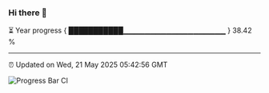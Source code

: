 ### Hi there 👋

⏳ Year progress { ███████████▁▁▁▁▁▁▁▁▁▁▁▁▁▁▁▁▁▁▁ } 38.42 %

---

⏰ Updated on Wed, 21 May 2025 05:42:56 GMT

![Progress Bar CI](https://github.com/IshwaranRudhara/GIT-ACTION/workflows/Progress%20Bar%20CI/badge.svg)
